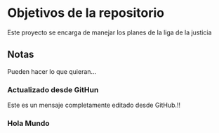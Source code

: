 # Objetivos de la repositorio

Este proyecto se encarga de manejar los planes de la liga de la justicia


## Notas
Pueden hacer lo que quieran...

### Actualizado desde GitHun

Este es un mensaje completamente editado desde GitHub.!!

### Hola Mundo
